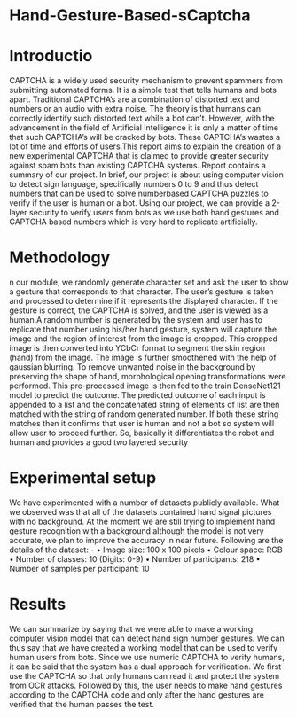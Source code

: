 # Hand-Gesture-Based-sCaptcha
# Introductio
CAPTCHA is a widely used security mechanism to prevent spammers from submitting automated forms. It is a simple test that tells humans and bots apart. Traditional CAPTCHA’s are a combination of distorted text and numbers or an audio with extra noise. The theory is that humans can correctly identify such distorted text while a bot can’t. However, with the advancement in the field of Artificial Intelligence it is only a matter of time that such CAPTCHA’s
will be cracked by bots. These CAPTCHA’s wastes a lot of time and efforts of users.This report aims to explain the creation of a new experimental CAPTCHA that is claimed to provide greater security against spam bots than existing CAPTCHA systems. Report contains a summary of our project. In brief, our project is about using computer vision to detect sign language, specifically numbers 0 to 9 and thus detect numbers that can be used to solve numberbased CAPTCHA puzzles to verify if the user is human or a bot. Using our project, we can provide a 2-layer security to verify users from bots as we use both hand gestures and CAPTCHA based numbers which is very hard to replicate artificially.
# Methodology
n our module, we randomly generate character set and ask the user to show a gesture that corresponds to that character. The user’s gesture is taken and processed to determine if it represents the displayed character. If the gesture is correct, the CAPTCHA is solved, and the user is viewed as a human.A random number is generated by the system and user has to replicate that number using his/her hand gesture, system will capture the image and the region of interest from the image is cropped. This cropped image is then converted into YCbCr format to segment the skin region (hand) from the image. The image is further
smoothened with the help of gaussian blurring. To remove unwanted noise in the background by preserving the shape of hand, morphological opening transformations were performed. This pre-processed image is then fed to the train DenseNet121 model to predict the outcome. The predicted outcome of each input is appended to a list and the concatenated string of elements of list are then matched with the string of random generated number. If both these
string matches then it confirms that user is human and not a bot so system will allow user to proceed further. So, basically it differentiates the robot and human and provides a good two layered security
# Experimental setup
We have experimented with a number of datasets
publicly available. What we observed was that all of the
datasets contained hand signal pictures with no background. At the moment we are still trying to implement
hand gesture recognition with a background although the
model is not very accurate, we plan to improve the accuracy
in near future.
Following are the details of the dataset: -
• Image size: 100 x 100 pixels
• Colour space: RGB
• Number of classes: 10 (Digits: 0-9)
• Number of participants: 218
• Number of samples per participant: 10
# Results
We can summarize by saying that we were able to make a working computer vision model that can detect hand sign number gestures. We can thus say that we have created a working model that can be used to verify human users from bots. Since we use numeric CAPTCHA to verify humans, it can be said that the system has a dual approach for verification. We first use the CAPTCHA so that only humans can read it and protect the system from OCR attacks. Followed by this, the user needs to make hand gestures according to the CAPTCHA code and only after the hand gestures are verified that the human passes the test.
